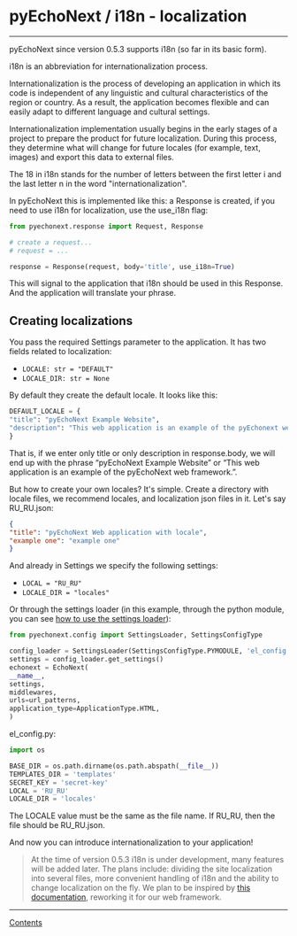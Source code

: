 # pyEchoNext / i18n - localization

---

pyEchoNext since version 0.5.3 supports i18n (so far in its basic form).

i18n is an abbreviation for internationalization process.

Internationalization is the process of developing an application in which its code is independent of any linguistic and cultural characteristics of the region or country. As a result, the application becomes flexible and can easily adapt to different language and cultural settings.

Internationalization implementation usually begins in the early stages of a project to prepare the product for future localization. During this process, they determine what will change for future locales (for example, text, images) and export this data to external files.

The 18 in i18n stands for the number of letters between the first letter i and the last letter n in the word "internationalization".

In pyEchoNext this is implemented like this: a Response is created, if you need to use i18n for localization, use the use_i18n flag:

```python
from pyechonext.response import Request, Response

# create a request...
# request = ...

response = Response(request, body='title', use_i18n=True)
```

This will signal to the application that i18n should be used in this Response. And the application will translate your phrase.

## Creating localizations
You pass the required Settings parameter to the application. It has two fields related to localization:

+ `LOCALE: str = "DEFAULT"`
+ `LOCALE_DIR: str = None`

By default they create the default locale. It looks like this:

```python
DEFAULT_LOCALE = {
"title": "pyEchoNext Example Website",
"description": "This web application is an example of the pyEchonext web framework.",
}
```

That is, if we enter only title or only description in response.body, we will end up with the phrase “pyEchoNext Example Website” or “This web application is an example of the pyEchoNext web framework.”.

But how to create your own locales? It's simple. Create a directory with locale files, we recommend locales, and localization json files in it. Let's say RU_RU.json:

```json
{
"title": "pyEchoNext Web application with locale",
"example one": "example one"
}
```

And already in Settings we specify the following settings:

+ `LOCAL = "RU_RU"`
+ `LOCALE_DIR = "locales"`

Or through the settings loader (in this example, through the python module, you can see [how to use the settings loader](./webapp_creation.md)):

```python
from pyechonext.config import SettingsLoader, SettingsConfigType

config_loader = SettingsLoader(SettingsConfigType.PYMODULE, 'el_config.py')
settings = config_loader.get_settings()
echonext = EchoNext(
__name__,
settings,
middlewares,
urls=url_patterns,
application_type=ApplicationType.HTML,
)
```

el_config.py:

```python
import os

BASE_DIR = os.path.dirname(os.path.abspath(__file__))
TEMPLATES_DIR = 'templates'
SECRET_KEY = 'secret-key'
LOCAL = 'RU_RU'
LOCALE_DIR = 'locales'
```

The LOCALE value must be the same as the file name. If RU_RU, then the file should be RU_RU.json.

And now you can introduce internationalization to your application!

> At the time of version 0.5.3 i18n is under development, many features will be added later. The plans include: dividing the site localization into several files, more convenient handling of i18n and the ability to change localization on the fly. We plan to be inspired by [this documentation](https://developer.mozilla.org/ru/docs/Mozilla/Add-ons/WebExtensions/Internationalization), reworking it for our web framework.

---

[Contents](./index.md)
